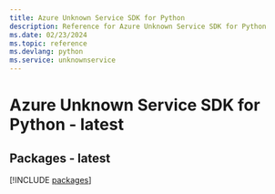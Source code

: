 ```yaml
---
title: Azure Unknown Service SDK for Python
description: Reference for Azure Unknown Service SDK for Python
ms.date: 02/23/2024
ms.topic: reference
ms.devlang: python
ms.service: unknownservice
---
```

# Azure Unknown Service SDK for Python - latest
## Packages - latest
[!INCLUDE [packages](unknown-service-index.md)]
